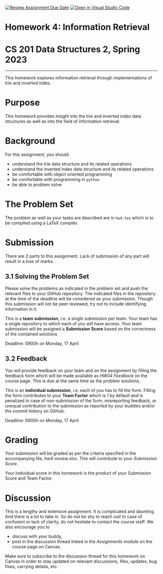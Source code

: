 [![Review Assignment Due Date](https://classroom.github.com/assets/deadline-readme-button-8d59dc4de5201274e310e4c54b9627a8934c3b88527886e3b421487c677d23eb.svg)](https://classroom.github.com/a/6vgIZ6cP)
[![Open in Visual Studio Code](https://classroom.github.com/assets/open-in-vscode-c66648af7eb3fe8bc4f294546bfd86ef473780cde1dea487d3c4ff354943c9ae.svg)](https://classroom.github.com/online_ide?assignment_repo_id=10765813&assignment_repo_type=AssignmentRepo)
# Homework 4: Information Retrieval
# CS 201 Data Structures 2, Spring 2023
-----

This homework explores information retrieval through implementations of trie and inverted index.

# Purpose

This homework provides insight into the trie and inverted index data structures as well as into the field of information retrieval.

# Background

For this assignment, you should
- understand the trie data structure and its related operations
- understand the inverted index data structure and its related operations
- be comfortable with object oriented programming
- be comfortable with programming in  `python`
- be able to problem solve

# The Problem Set

The problem as well as your tasks are described are in `hw4.tex` which is to be compiled using a LaTeX compiler.

# Submission

There are 2 parts to this assignment. Lack of submission of any part will result in a loss of marks.

## 3.1 Solving the Problem Set

Please solve the problems as indicated in the problem set and push the relevant files to your GitHub repository. The indicated files in the repository at the time of the deadline will be considered as your submission. Though this submission will not be peer reviewed, try not to include identifying information in it.

This is a __team submission__, i.e. a single submission per team. Your team has a single repository to which each of you will have access. Your team submission will be assigned a __Submission Score__ based on the correctness of the contained solutions.

Deadline: 0900h on Monday, 17 April

## 3.2 Feedback

You will provide feedback on your team and on the assignment by filling the feedback form which will be made available as _HW04 Feedback_ on the course page. This is due at the same time as the problem solutions.

This is an __individual submission__, i.e. each of you has to fill the form. Filling the form contributes to your __Team Factor__ which is 1 by default and is penalized in case of non-submission of the form,  misreporting feedback, or unequal contribution to the submission as reported by your buddies and/or the commit history on GitHub.

Deadline: 0900h on Monday, 17 April

# Grading

Your submission will be graded as per the criteria specified in the accompanying file, _hw4-review.xlsx_. This will contribute to your _Submission Score_.

Your individual score in this homework is the product of your Submission Score and Team Factor.

# Discussion

This is a lengthy and extensive assignment. It is complicated and daunting. And there is a lot to take in. So do not be shy to reach out! In case of confusion or lack of clarity, do not hesitate to contact the course staff. We also encourage you to

- discuss with your buddy,
- post in the discussion thread linked in the _Assignments_ module on the course page on Canvas.

Make sure to subscribe to the discussion thread for this homework on Canvas in order to stay updated on relevant discussions, files, updates, bug fixes, carrying details, etc.

